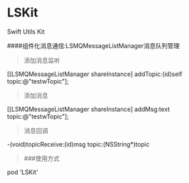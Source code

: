 # LSKit
Swift Utils Kit

####组件化消息通信:LSMQMessageListManager消息队列管理

>添加消息监听

[[LSMQMessageListManager shareInstance] addTopic:(id)self topic:@"testwTopic"];

>添加消息

[[LSMQMessageListManager shareInstance] addMsg:text topic:@"testwTopic"];

>消息回调

-(void)topicReceive:(id)msg topic:(NSString*)topic


>###使用方式

pod 'LSKit'
